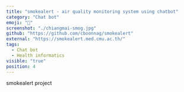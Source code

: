 ```yaml
---
title: "smokealert - air quality monitoring system using chatbot"
category: "Chat bot"
emoji: "📓"
screenshot: "./chiangmai-smog.jpg"
github: "https://github.com/cboonnag/smokealert"
external: "https://smokealert.med.cmu.ac.th/"
tags:
  - Chat bot
  - Health informatics
visible: "true"
position: 4
---
```


smokealert project